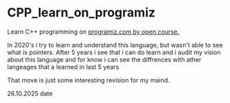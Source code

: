 # CPP_learn_on_programiz
Learn C++ programming on [programiz.com by open course.](https://metanit.com/cpp)

In 2020's i try to learn and understand this language, but wasn't able to see what is pointers.
After 5 years i see that i can do learn and i audit my vision about this language and for know i can see the diffrences with ather langeages that a learned in last 5 years

That move is just some interesting revision for my maind.

26.10.2025 date
